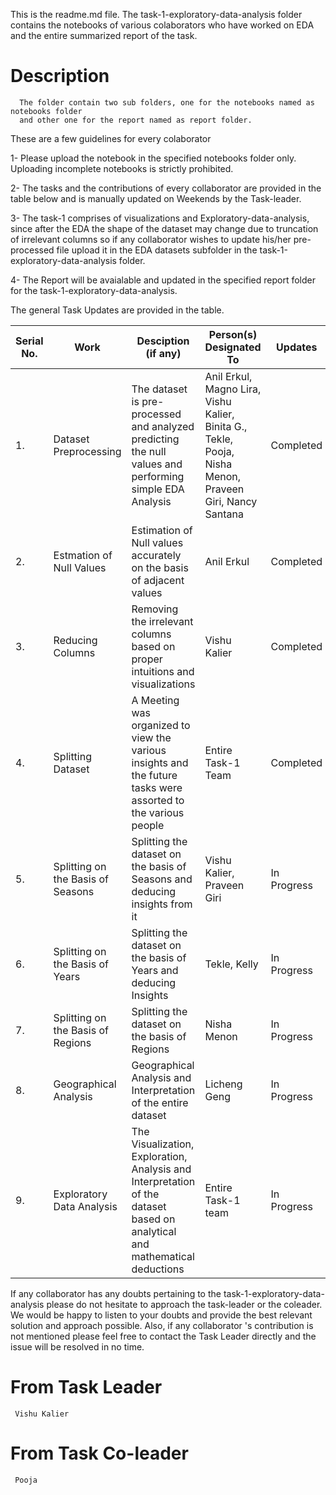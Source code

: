 This is the readme.md file. The task-1-exploratory-data-analysis folder contains the notebooks of various colaborators who have worked on EDA and the entire summarized report of the task.

# Description

      The folder contain two sub folders, one for the notebooks named as notebooks folder 
      and other one for the report named as report folder.




These are a few guidelines for every colaborator

 1- Please upload the notebook in the specified notebooks folder only. Uploading incomplete notebooks is strictly prohibited.
  
 2- The tasks and the contributions of every collaborator are provided in the table below and is manually updated on Weekends by the Task-leader.
 
 3- The task-1 comprises of visualizations and Exploratory-data-analysis, since after the EDA the shape of the dataset may change due to truncation of irrelevant columns so if any collaborator wishes to update his/her pre-processed file upload it in the EDA datasets subfolder in the task-1-exploratory-data-analysis folder.
 
 4- The Report will be avaialable and updated in the specified report folder for the task-1-exploratory-data-analysis.
 

The general Task Updates are provided in the table.

| Serial No. | Work | Desciption (if any) | Person(s) Designated To | Updates |
|-|-|-|-|-|
| 1. | Dataset Preprocessing | The dataset is pre-processed and analyzed predicting the null values and performing simple EDA Analysis | Anil Erkul, Magno Lira, Vishu Kalier, Binita G., Tekle, Pooja, Nisha Menon, Praveen Giri, Nancy Santana | Completed |
| 2. | Estmation of Null Values | Estimation of Null values accurately on the basis of adjacent values | Anil Erkul | Completed |
| 3. | Reducing Columns |  Removing the irrelevant columns based on proper intuitions and visualizations | Vishu Kalier |  Completed |
| 4. | Splitting Dataset | A Meeting was organized to view the various insights and the future tasks were assorted to the various people | Entire Task-1 Team | Completed |
| 5. | Splitting on the Basis of Seasons | Splitting the dataset on the basis of Seasons and deducing insights from it | Vishu Kalier, Praveen Giri | In Progress |
| 6. | Splitting on the Basis of Years | Splitting the dataset on the basis of Years and deducing Insights | Tekle, Kelly | In Progress |
| 7. | Splitting on the Basis of Regions | Splitting the dataset on the basis of Regions | Nisha Menon | In Progress |
| 8. | Geographical Analysis | Geographical Analysis and Interpretation of the entire dataset | Licheng Geng | In Progress |
| 9. | Exploratory Data Analysis | The Visualization, Exploration, Analysis and Interpretation of the dataset based on analytical and mathematical deductions | Entire Task-1 team | In Progress |
 
If any collaborator has any doubts pertaining to the task-1-exploratory-data-analysis please do not hesitate to approach the task-leader or the coleader. We would be happy to listen to your doubts and provide the best relevant solution and approach possible. Also, if any collaborator 's contribution is not mentioned please feel free to contact the Task Leader directly and the issue will be resolved in no time.



 # From Task Leader
     Vishu Kalier
 
 # From Task Co-leader
     Pooja
 
